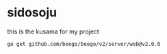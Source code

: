 # sidosoju
this is the kusama for my project

```go get github.com/beego/beego/v2/server/web@v2.0.0```
